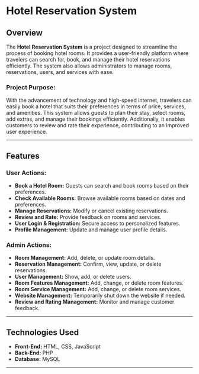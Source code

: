 # Hotel Reservation System

## Overview

The **Hotel Reservation System** is a project designed to streamline the process of booking hotel rooms. It provides a user-friendly platform where travelers can search for, book, and manage their hotel reservations efficiently. The system also allows administrators to manage rooms, reservations, users, and services with ease.

### Project Purpose:
With the advancement of technology and high-speed internet, travelers can easily book a hotel that suits their preferences in terms of price, services, and amenities. This system allows guests to plan their stay, select rooms, add extras, and manage their bookings efficiently. Additionally, it enables customers to review and rate their experience, contributing to an improved user experience.

---

## Features

### **User Actions:**
- **Book a Hotel Room:** Guests can search and book rooms based on their preferences.  
- **Check Available Rooms:** Browse available rooms based on dates and preferences.  
- **Manage Reservations:** Modify or cancel existing reservations.  
- **Review and Rate:** Provide feedback on rooms and services.  
- **User Login & Registration:** Secure access to personalized features.  
- **Profile Management:** Update and manage user profile details.

### **Admin Actions:**
- **Room Management:** Add, delete, or update room details.  
- **Reservation Management:** Confirm, view, update, or delete reservations.  
- **User Management:** Show, add, or delete users.  
- **Room Features Management:** Add, change, or delete room features.  
- **Room Service Management:** Add, change, or delete room services.  
- **Website Management:** Temporarily shut down the website if needed.  
- **Review and Rating Management:** Monitor and manage customer feedback.  

---

## Technologies Used

- **Front-End:** HTML, CSS, JavaScript  
- **Back-End:** PHP  
- **Database:** MySQL  

---

